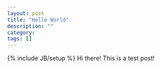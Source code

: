 ```yaml
---
layout: post
title: "Hello World"
description: ""
category: 
tags: []
---
```

{% include JB/setup %}
Hi there! This is a test post!
